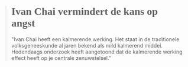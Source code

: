 ><h1 style="font-family:papyrus">Ivan Chai vermindert de kans op angst</h1 style="font-family:lato">
>
>"Ivan Chai heeft een kalmerende werking. Het staat in de traditionele volksgeneeskunde al jaren bekend als mild kalmerend middel. Hedendaags onderzoek heeft aangetoond dat de kalmerende werking effect heeft op je centrale zenuwstelsel."
